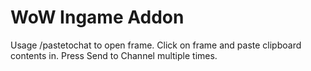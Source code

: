 # WoW Ingame Addon

Usage
/pastetochat to open frame. 
Click on frame and paste clipboard contents in. 
Press Send to Channel multiple times. 
